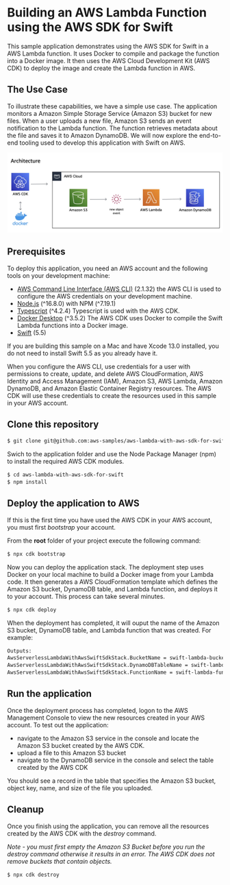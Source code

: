 # Building an AWS Lambda Function using the AWS SDK for Swift

This sample application demonstrates using the AWS SDK for Swift in a AWS Lambda function. It uses Docker to compile and package the function into a Docker image. It then uses the AWS Cloud Development Kit (AWS CDK) to deploy the image and create the Lambda function in AWS.

## The Use Case
To illustrate these capabilities, we have a simple use case. The application monitors a Amazon Simple Storage Service (Amazon S3) bucket for new files.  When a user uploads a new file, Amazon S3 sends an event notification to the Lambda function.  The function retrieves metadata about the file and saves it to Amazon DynamoDB.  We will now explore the end-to-end tooling used to develop this application with Swift on AWS.

![Image description](images/architecture.jpg)

## Prerequisites

To deploy this application, you need an AWS account and the following tools on your development machine:

* [AWS Command Line Interface (AWS CLI)](https://docs.aws.amazon.com/cli/latest/userguide/install-cliv2.html) (2.1.32) the AWS CLI is used to configure the AWS credentials on your development machine.
* [Node.js](https://nodejs.org/en/download/current/) (^16.8.0) with NPM (^7.19.1)
* [Typescript](https://www.npmjs.com/package/typescript) (^4.2.4) Typescript is used with the AWS CDK.
* [Docker Desktop](https://www.docker.com/products/docker-desktop) (^3.5.2) The AWS CDK uses Docker to compile the Swift Lambda functions into a Docker image.
* [Swift](https://swift.org/getting-started/#installing-swift) (5.5)

If you are building this sample on a Mac and have Xcode 13.0 installed, you do not need to install Swift 5.5 as you already have it.

When you configure the AWS CLI, use credentials for a user with permissions to create, update, and delete AWS CloudFormation, AWS Identity and Access Management (IAM), Amazon S3, AWS Lambda, Amazon DynamoDB, and Amazon Elastic Container Registry resources. The AWS CDK will use these credentials to create the resources used in this sample in your AWS account.


## Clone this repository

```bash
$ git clone git@github.com:aws-samples/aws-lambda-with-aws-sdk-for-swift.git
```

Swich to the application folder and use the Node Package Manager (npm) to install the required AWS CDK modules.

```bash
$ cd aws-lambda-with-aws-sdk-for-swift
$ npm install
```

## Deploy the application to AWS
If this is the first time you have used the AWS CDK in your AWS account, you must first *bootstrap* your account.

From the **root** folder of your project execute the following command:

```bash
$ npx cdk bootstrap
```

Now you can deploy the application stack.  The deployment step uses Docker on your local machine to build a Docker image from your Lambda code. It then generates a AWS CloudFormation template which defines the Amazon S3 bucket, DynamoDB table, and Lambda function, and deploys it to your account. This process can take several minutes.

```bash
$ npx cdk deploy
```

When the deployment has completed, it will ouput the name of the Amazon S3 bucket, DynamoDB table, and Lambda function that was created. For example:

```bash
Outputs:
AwsServerlessLambdaWithAwsSwiftSdkStack.BucketName = swift-lambda-bucket
AwsServerlessLambdaWithAwsSwiftSdkStack.DynamoDBTableName = swift-lambda-table
AwsServerlessLambdaWithAwsSwiftSdkStack.FunctionName = swift-lambda-function
```

## Run the application
Once the deployment process has completed, logon to the AWS Management Console to view the new resources created in your AWS account.  To test out the application:

- navigate to the Amazon S3 service in the console and locate the Amazon S3 bucket created by the AWS CDK.  
- upload a file to this Amazon S3 bucket
- navigate to the DynamoDB service in the console and select the table created by the AWS CDK

You should see a record in the table that specifies the Amazon S3 bucket, object key, name, and size of the file you uploaded.

## Cleanup

Once you finish using the application, you can remove all the resources created by the AWS CDK with the *destroy* command.

*Note - you must first empty the Amazon S3 Bucket before you run the destroy command otherwise it results in an error. The AWS CDK does not remove buckets that contain objects.*

```bash
$ npx cdk destroy
```
